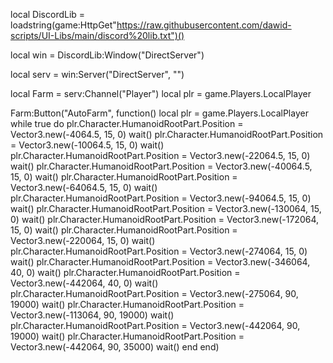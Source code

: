 local DiscordLib = loadstring(game:HttpGet"https://raw.githubusercontent.com/dawid-scripts/UI-Libs/main/discord%20lib.txt")()

local win = DiscordLib:Window("DirectServer")

local serv = win:Server("DirectServer", "")

local Farm = serv:Channel("Player")
local plr  =  game.Players.LocalPlayer

Farm:Button("AutoFarm", function()
    local plr  =  game.Players.LocalPlayer
        while true do
            plr.Character.HumanoidRootPart.Position = Vector3.new(-4064.5, 15, 0)
            wait()
            plr.Character.HumanoidRootPart.Position = Vector3.new(-10064.5, 15, 0)
            wait()
            plr.Character.HumanoidRootPart.Position = Vector3.new(-22064.5, 15, 0)
            wait()
            plr.Character.HumanoidRootPart.Position = Vector3.new(-40064.5, 15, 0)
            wait()
            plr.Character.HumanoidRootPart.Position = Vector3.new(-64064.5, 15, 0)
            wait()
            plr.Character.HumanoidRootPart.Position = Vector3.new(-94064.5, 15, 0)
            wait()
            plr.Character.HumanoidRootPart.Position = Vector3.new(-130064, 15, 0)
            wait()
            plr.Character.HumanoidRootPart.Position = Vector3.new(-172064, 15, 0)
            wait()
            plr.Character.HumanoidRootPart.Position = Vector3.new(-220064, 15, 0)
            wait()
            plr.Character.HumanoidRootPart.Position = Vector3.new(-274064, 15, 0)
            wait()
            plr.Character.HumanoidRootPart.Position = Vector3.new(-346064, 40, 0)
            wait()
            plr.Character.HumanoidRootPart.Position = Vector3.new(-442064, 40, 0)
            wait()
            plr.Character.HumanoidRootPart.Position = Vector3.new(-275064, 90, 19000)
            wait()
            plr.Character.HumanoidRootPart.Position = Vector3.new(-113064, 90, 19000)
            wait()
            plr.Character.HumanoidRootPart.Position = Vector3.new(-442064, 90, 19000)
            wait()
            plr.Character.HumanoidRootPart.Position = Vector3.new(-442064, 90, 35000)
            wait()
    end
end)








